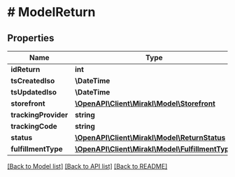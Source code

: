 # # ModelReturn

## Properties

Name | Type | Description | Notes
------------ | ------------- | ------------- | -------------
**idReturn** | **int** |  |
**tsCreatedIso** | **\DateTime** |  |
**tsUpdatedIso** | **\DateTime** |  |
**storefront** | [**\OpenAPI\Client\Mirakl\Model\Storefront**](Storefront.md) |  |
**trackingProvider** | **string** |  |
**trackingCode** | **string** |  |
**status** | [**\OpenAPI\Client\Mirakl\Model\ReturnStatus**](ReturnStatus.md) |  |
**fulfillmentType** | [**\OpenAPI\Client\Mirakl\Model\FulfillmentType**](FulfillmentType.md) |  |

[[Back to Model list]](../../README.md#models) [[Back to API list]](../../README.md#endpoints) [[Back to README]](../../README.md)
